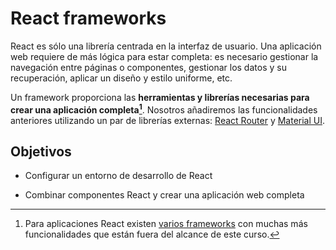 # React frameworks

React es sólo una librería centrada en la interfaz de usuario. Una aplicación web requiere de más lógica para estar completa: es necesario gestionar la navegación entre páginas o componentes, gestionar los datos y su recuperación, aplicar un diseño y estilo uniforme, etc.

Un framework proporciona las **herramientas y librerías necesarias para crear una aplicación completa[^1]**. Nosotros añadiremos las funcionalidades anteriores utilizando un par de librerías externas: [React Router](https://reactrouter.com/en/main) y [Material UI](https://mui.com/).

## Objetivos

- Configurar un entorno de desarrollo de React

- Combinar componentes React y crear una aplicación web completa

[^1]: Para aplicaciones React existen [varios frameworks](https://react.dev/learn/start-a-new-react-project) con muchas más funcionalidades que están fuera del alcance de este curso.



